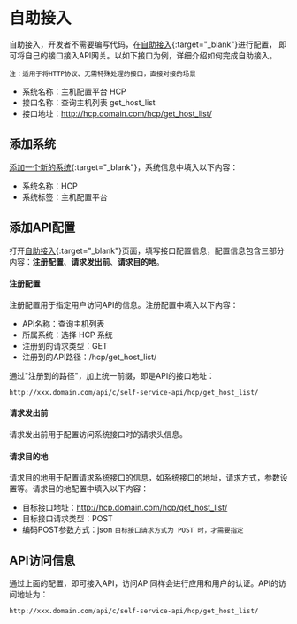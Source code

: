 # 自助接入

自助接入，开发者不需要编写代码，在[自助接入](/esb/manager/buffet_comp/list/){:target="_blank"}进行配置，
即可将自己的接口接入API网关。以如下接口为例，详细介绍如何完成自助接入。

`注：适用于将HTTP协议、无需特殊处理的接口，直接对接的场景`

- 系统名称：主机配置平台 HCP
- 接口名称：查询主机列表 get_host_list
- 接口地址：http://hcp.domain.com/hcp/get_host_list/

## 添加系统

[添加一个新的系统](/esb/manager/system/add/){:target="_blank"}，系统信息中填入以下内容：

- 系统名称：HCP
- 系统标签：主机配置平台

## 添加API配置

打开[自助接入](/esb/manager/buffet_comp/apply/){:target="_blank"}页面，填写接口配置信息，配置信息包含三部分内容：**注册配置**、**请求发出前**、**请求目的地**。

#### 注册配置

注册配置用于指定用户访问API的信息。注册配置中填入以下内容：

- API名称：查询主机列表
- 所属系统：选择 HCP 系统
- 注册到的请求类型：GET
- 注册到的API路径：/hcp/get_host_list/

通过"注册到的路径"，加上统一前缀，即是API的接口地址：
```
http://xxx.domain.com/api/c/self-service-api/hcp/get_host_list/
```

#### 请求发出前
请求发出前用于配置访问系统接口时的请求头信息。

#### 请求目的地
请求目的地用于配置请求系统接口的信息，如系统接口的地址，请求方式，参数设置等。请求目的地配置中填入以下内容：

- 目标接口地址：http://hcp.domain.com/hcp/get_host_list/
- 目标接口请求类型：POST
- 编码POST参数方式：json `目标接口请求方式为 POST 时，才需要指定`

## API访问信息
通过上面的配置，即可接入API，访问API同样会进行应用和用户的认证。API的访问地址为：
```
http://xxx.domain.com/api/c/self-service-api/hcp/get_host_list/
```
